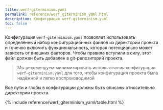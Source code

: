 ```yaml
---
title: werf-giterminism.yaml
permalink: reference/werf_giterminism_yaml.html
description: Конфигурация werf-giterminism.yaml
toc: false
---
```


Конфигурация `werf-giterminism.yaml` позволяет использовать определённый набор конфигурационных файлов из директории проекта и точечно включить функциональность, которая потенциально может зависеть от внешних факторов. Чтобы правила вступили в силу, этот файл должен быть добавлен в git-репозиторий проекта.

> Мы рекомендуем минимизировать использования конфигурации `werf-giterminism.yaml` для того, чтобы конфигурация проекта была надёжной и легко воспроизводимой

Все пути и глобы в конфигурации должны быть описаны относительно директории проекта.

{% include reference/werf_giterminism_yaml/table.html %}

